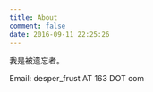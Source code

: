 ```yaml
---
title: About
comment: false
date: 2016-09-11 22:25:26
---
```


我是被遗忘者。

Email: desper_frust AT 163 DOT com
